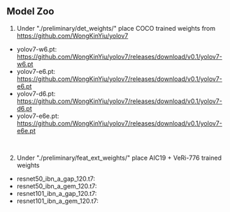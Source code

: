 ## Model Zoo
1. Under "./preliminary/det_weights/" place COCO trained weights from https://github.com/WongKinYiu/yolov7
- yolov7-w6.pt: https://github.com/WongKinYiu/yolov7/releases/download/v0.1/yolov7-w6.pt
- yolov7-e6.pt: https://github.com/WongKinYiu/yolov7/releases/download/v0.1/yolov7-e6.pt
- yolov7-d6.pt: https://github.com/WongKinYiu/yolov7/releases/download/v0.1/yolov7-d6.pt
- yolov7-e6e.pt: https://github.com/WongKinYiu/yolov7/releases/download/v0.1/yolov7-e6e.pt

<br />

2. Under "./preliminary/feat_ext_weights/" place AIC19 + VeRi-776 trained weights
- resnet50_ibn_a_gap_120.t7:
- resnet50_ibn_a_gem_120.t7:
- resnet101_ibn_a_gap_120.t7:
- resnet101_ibn_a_gem_120.t7:

